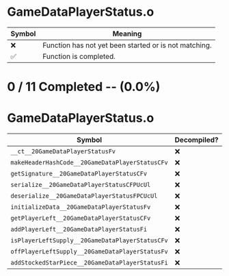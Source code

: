 # GameDataPlayerStatus.o
| Symbol | Meaning 
| ------------- | ------------- 
| :x: | Function has not yet been started or is not matching. 
| :white_check_mark: | Function is completed. 


# 0 / 11 Completed -- (0.0%)
# GameDataPlayerStatus.o
| Symbol | Decompiled? |
| ------------- | ------------- |
| `__ct__20GameDataPlayerStatusFv` | :x: |
| `makeHeaderHashCode__20GameDataPlayerStatusCFv` | :x: |
| `getSignature__20GameDataPlayerStatusCFv` | :x: |
| `serialize__20GameDataPlayerStatusCFPUcUl` | :x: |
| `deserialize__20GameDataPlayerStatusFPCUcUl` | :x: |
| `initializeData__20GameDataPlayerStatusFv` | :x: |
| `getPlayerLeft__20GameDataPlayerStatusCFv` | :x: |
| `addPlayerLeft__20GameDataPlayerStatusFi` | :x: |
| `isPlayerLeftSupply__20GameDataPlayerStatusCFv` | :x: |
| `offPlayerLeftSupply__20GameDataPlayerStatusFv` | :x: |
| `addStockedStarPiece__20GameDataPlayerStatusFi` | :x: |
